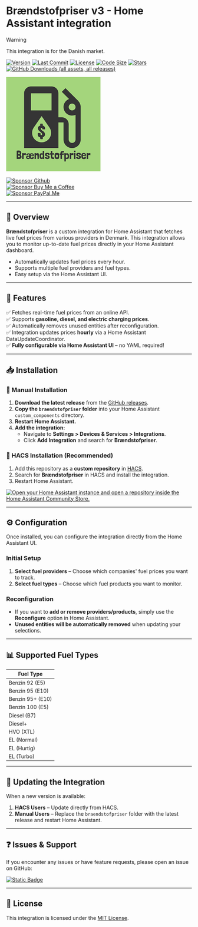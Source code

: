 # Brændstofpriser v3 - Home Assistant integration

> [!Warning]
> This integration is for the Danish market.

[![Version](https://img.shields.io/github/v/release/UnoSite/Braendstofpriser?label=version&style=for-the-badge)](https://github.com/UnoSite/Braendstofpriser/releases/latest)
[![Last Commit](https://img.shields.io/github/last-commit/UnoSite/Braendstofpriser?style=for-the-badge)](https://github.com/UnoSite/Braendstofpriser/commits/main/)
[![License](https://img.shields.io/github/license/UnoSite/Braendstofpriser?style=for-the-badge)](https://github.com/UnoSite/Braendstofpriser/blob/main/LICENSE.md)
[![Code Size](https://img.shields.io/github/languages/code-size/UnoSite/Braendstofpriser?style=for-the-badge)](#)
[![Stars](https://img.shields.io/github/stars/UnoSite/Braendstofpriser?style=for-the-badge)](#)
[![GitHub Downloads (all assets, all releases)](https://img.shields.io/github/downloads/UnoSite/Braendstofpriser/total?style=for-the-badge)](#)

![Logo](https://github.com/UnoSite/Braendstofpriser/blob/main/logo.png)

[![Sponsor Github](https://img.shields.io/badge/Sponsor-Github-EA4AAA?style=for-the-badge&logo=githubsponsors)](https://github.com/sponsors/UnoSite)\
[![Sponsor Buy Me a Coffee](https://img.shields.io/badge/Sponsor-By%20me%20a%20coffee-FFDD00?style=for-the-badge&logo=buymeacoffee)](https://buymeacoffee.com/UnoSite)\
[![Sponsor PayPal.Me](https://img.shields.io/badge/Sponsor-paypal.me-003087?style=for-the-badge&logo=paypal)](https://paypal.me/UnoSite)

---

## 📌 **Overview**

**Brændstofpriser** is a custom integration for Home Assistant that fetches live fuel prices from various providers in Denmark. This integration allows you to monitor up-to-date fuel prices directly in your Home Assistant dashboard.

- Automatically updates fuel prices every hour.
- Supports multiple fuel providers and fuel types.
- Easy setup via the Home Assistant UI.

---

## 🚀 **Features**

✅ Fetches real-time fuel prices from an online API.  
✅ Supports **gasoline, diesel, and electric charging prices**.  
✅ Automatically removes unused entities after reconfiguration.  
✅ Integration updates prices **hourly** via a Home Assistant DataUpdateCoordinator.  
✅ **Fully configurable via Home Assistant UI** – no YAML required!  

---

## 📥 **Installation**

### **🔹 Manual Installation**
1. **Download the latest release** from the [GitHub releases](https://github.com/UnoSite/Braendstofpriser/releases).
2. **Copy the `braendstofpriser` folder** into your Home Assistant `custom_components` directory.
3. **Restart Home Assistant.**
4. **Add the integration:**
   - Navigate to **Settings > Devices & Services > Integrations**.
   - Click **Add Integration** and search for **Brændstofpriser**.

### **🔹 HACS Installation (Recommended)**
1. Add this repository as a **custom repository** in [HACS](https://hacs.xyz/).
2. Search for **Brændstofpriser** in HACS and install the integration.
3. Restart Home Assistant.

[![Open your Home Assistant instance and open a repository inside the Home Assistant Community Store.](https://my.home-assistant.io/badges/hacs_repository.svg)](https://my.home-assistant.io/redirect/hacs_repository/?owner=UnoSite&repository=Braendstofpriser&category=Integration)

---

## ⚙️ **Configuration**

Once installed, you can configure the integration directly from the Home Assistant UI.

### **Initial Setup**
1. **Select fuel providers** – Choose which companies' fuel prices you want to track.
2. **Select fuel types** – Choose which fuel products you want to monitor.

### **Reconfiguration**
- If you want to **add or remove providers/products**, simply use the **Reconfigure** option in Home Assistant.
- **Unused entities will be automatically removed** when updating your selections.

---

## 📊 **Supported Fuel Types**
| Fuel Type |
|-------------|
| Benzin 92 (E5) |
| Benzin 95 (E10) |
| Benzin 95+ (E10) |
| Benzin 100 (E5) |
| Diesel (B7) |
| Diesel+ |
| HVO (XTL) |
| EL (Normal) |
| EL (Hurtig) |
| EL (Turbo) |

---

## 🔧 **Updating the Integration**
When a new version is available:
1. **HACS Users** – Update directly from HACS.
2. **Manual Users** – Replace the `braendstofpriser` folder with the latest release and restart Home Assistant.

---

## ❓ **Issues & Support**
If you encounter any issues or have feature requests, please open an issue on GitHub:

[![Static Badge](https://img.shields.io/badge/Report-issues-E00000?style=for-the-badge)](https://github.com/UnoSite/Braendstofpriser/issues)

---

## 📜 **License**
This integration is licensed under the [MIT License](https://github.com/UnoSite/Braendstofpriser/blob/main/LICENSE.md).
